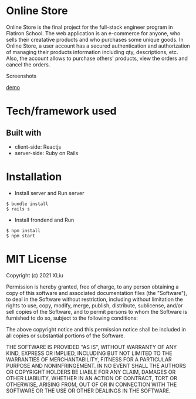 # Online Store

Online Store is the final project for the full-stack engineer program in Flatiron School.  The web application is an e-commerce for anyone, who sells their creatative products and who purchases some unique goods.  In Online Store, a user account has a secured authentication and authorization of managing their products information including qty, descriptions, etc.  Also, the account allows to purchase others' products, view the orders and cancel the orders.

Screenshots

<a href='https://drive.google.com/file/d/1Zfon1Vj3uHVKxPuS-f2ywF7TkXwWxqPq/view?usp=sharing'>demo</a>

# Tech/framework used

## Built with

* client-side: Reactjs
* server-side: Ruby on Rails

# Installation

* Install server and Run server

```
$ bundle install
$ rails s
```

* Install frondend and Run 

```
$ npm install
$ npm start
```

# MIT License

Copyright (c) 2021 XLiu

Permission is hereby granted, free of charge, to any person obtaining a copy
of this software and associated documentation files (the "Software"), to deal
in the Software without restriction, including without limitation the rights
to use, copy, modify, merge, publish, distribute, sublicense, and/or sell
copies of the Software, and to permit persons to whom the Software is
furnished to do so, subject to the following conditions:

The above copyright notice and this permission notice shall be included in all
copies or substantial portions of the Software.

THE SOFTWARE IS PROVIDED "AS IS", WITHOUT WARRANTY OF ANY KIND, EXPRESS OR
IMPLIED, INCLUDING BUT NOT LIMITED TO THE WARRANTIES OF MERCHANTABILITY,
FITNESS FOR A PARTICULAR PURPOSE AND NONINFRINGEMENT. IN NO EVENT SHALL THE
AUTHORS OR COPYRIGHT HOLDERS BE LIABLE FOR ANY CLAIM, DAMAGES OR OTHER
LIABILITY, WHETHER IN AN ACTION OF CONTRACT, TORT OR OTHERWISE, ARISING FROM,
OUT OF OR IN CONNECTION WITH THE SOFTWARE OR THE USE OR OTHER DEALINGS IN THE
SOFTWARE.